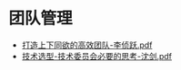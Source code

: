 # 团队管理

* [打造上下同欲的高效团队-李侦跃.pdf](/doc/management/打造上下同欲的高效团队-李侦跃.pdf)
* [技术选型-技术委员会必要的思考-沈剑.pdf](/doc/management/技术选型-技术委员会必要的思考-沈剑.pdf)
